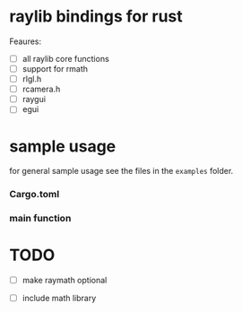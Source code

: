 # raylib bindings for rust

Feaures: 
- [ ] all raylib core functions
- [ ] support for rmath
- [ ] rlgl.h
- [ ] rcamera.h
- [ ] raygui
- [ ] egui

# sample usage

for general sample usage see the files in the `examples` folder.

### Cargo.toml


### main function


# TODO

- [ ] make raymath optional
- [ ] include math library

